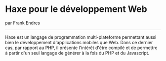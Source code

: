 # Haxe pour le développement Web
par Frank Endres

---

Haxe est un langage de programmation multi-plateforme permettant aussi bien le développement d'applications mobiles que Web. Dans ce dernier cas, par rapport au PHP, il présente l'intérêt d'être compilé et de permettre à partir d'un seul langage de générer à la fois du PHP et du Javascript.
